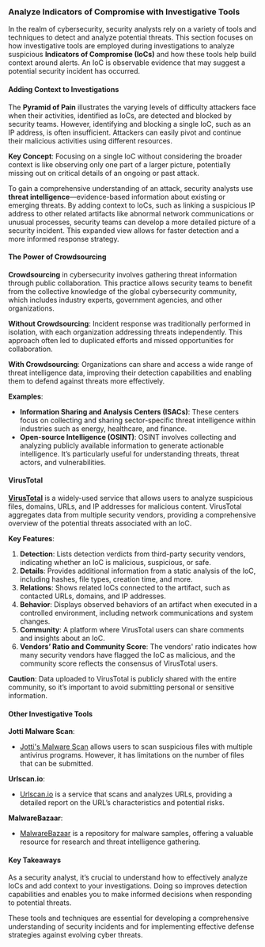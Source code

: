 ### Analyze Indicators of Compromise with Investigative Tools

In the realm of cybersecurity, security analysts rely on a variety of tools and techniques to detect and analyze potential threats. This section focuses on how investigative tools are employed during investigations to analyze suspicious **Indicators of Compromise (IoCs)** and how these tools help build context around alerts. An IoC is observable evidence that may suggest a potential security incident has occurred.

#### Adding Context to Investigations

The **Pyramid of Pain** illustrates the varying levels of difficulty attackers face when their activities, identified as IoCs, are detected and blocked by security teams. However, identifying and blocking a single IoC, such as an IP address, is often insufficient. Attackers can easily pivot and continue their malicious activities using different resources.

**Key Concept**: Focusing on a single IoC without considering the broader context is like observing only one part of a larger picture, potentially missing out on critical details of an ongoing or past attack.

To gain a comprehensive understanding of an attack, security analysts use **threat intelligence**—evidence-based information about existing or emerging threats. By adding context to IoCs, such as linking a suspicious IP address to other related artifacts like abnormal network communications or unusual processes, security teams can develop a more detailed picture of a security incident. This expanded view allows for faster detection and a more informed response strategy.

#### The Power of Crowdsourcing

**Crowdsourcing** in cybersecurity involves gathering threat information through public collaboration. This practice allows security teams to benefit from the collective knowledge of the global cybersecurity community, which includes industry experts, government agencies, and other organizations.

**Without Crowdsourcing**: Incident response was traditionally performed in isolation, with each organization addressing threats independently. This approach often led to duplicated efforts and missed opportunities for collaboration.

**With Crowdsourcing**: Organizations can share and access a wide range of threat intelligence data, improving their detection capabilities and enabling them to defend against threats more effectively.

**Examples**:
- **Information Sharing and Analysis Centers (ISACs)**: These centers focus on collecting and sharing sector-specific threat intelligence within industries such as energy, healthcare, and finance.
- **Open-source Intelligence (OSINT)**: OSINT involves collecting and analyzing publicly available information to generate actionable intelligence. It’s particularly useful for understanding threats, threat actors, and vulnerabilities.

#### VirusTotal

[**VirusTotal**](https://www.virustotal.com/gui/home) is a widely-used service that allows users to analyze suspicious files, domains, URLs, and IP addresses for malicious content. VirusTotal aggregates data from multiple security vendors, providing a comprehensive overview of the potential threats associated with an IoC.

**Key Features**:
1. **Detection**: Lists detection verdicts from third-party security vendors, indicating whether an IoC is malicious, suspicious, or safe.
2. **Details**: Provides additional information from a static analysis of the IoC, including hashes, file types, creation time, and more.
3. **Relations**: Shows related IoCs connected to the artifact, such as contacted URLs, domains, and IP addresses.
4. **Behavior**: Displays observed behaviors of an artifact when executed in a controlled environment, including network communications and system changes.
5. **Community**: A platform where VirusTotal users can share comments and insights about an IoC.
6. **Vendors’ Ratio and Community Score**: The vendors' ratio indicates how many security vendors have flagged the IoC as malicious, and the community score reflects the consensus of VirusTotal users.

**Caution**: Data uploaded to VirusTotal is publicly shared with the entire community, so it’s important to avoid submitting personal or sensitive information.

#### Other Investigative Tools

**Jotti Malware Scan**:
- [Jotti's Malware Scan](https://virusscan.jotti.org/) allows users to scan suspicious files with multiple antivirus programs. However, it has limitations on the number of files that can be submitted.

**Urlscan.io**:
- [Urlscan.io](https://urlscan.io/) is a service that scans and analyzes URLs, providing a detailed report on the URL’s characteristics and potential risks.

**MalwareBazaar**:
- [MalwareBazaar](https://bazaar.abuse.ch/browse/) is a repository for malware samples, offering a valuable resource for research and threat intelligence gathering.

#### Key Takeaways

As a security analyst, it’s crucial to understand how to effectively analyze IoCs and add context to your investigations. Doing so improves detection capabilities and enables you to make informed decisions when responding to potential threats.

These tools and techniques are essential for developing a comprehensive understanding of security incidents and for implementing effective defense strategies against evolving cyber threats.